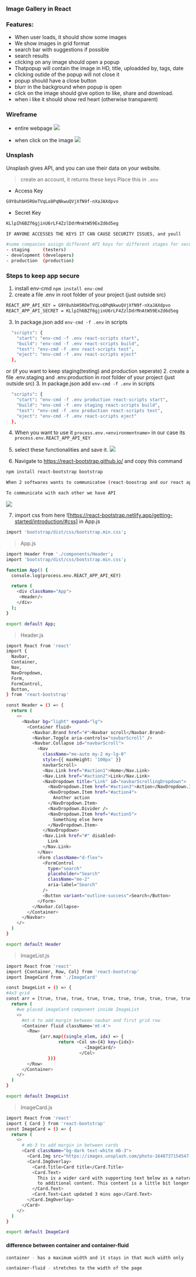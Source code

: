 ### Image Gallery in React 
### Features:
- When user loads, it should show some images
- We show images in grid format 
- search bar with suggestions if possible 
- search results 
- clicking on any image should open a popup 
- Thatpopup will contain the image in HD, title, uploadded by, tags, date 
- clicking outide of the popup will not close it 
- popup should have a close button 
- blurr in the background when popup is open 
- click on the image should give option to like, share and download. 
- when i like it should show red heart (otherwise transparent)

### Wireframe 
- entire webpage 
![](1.PNG)

- when click on the image 
![](2.PNG)

### Unsplash 
Unsplash gives API, and you can use their data on your website.

> create an account, it returns these keys
Place this in `.env`
- Access Key 
```bash
G9Y8uhbH5ROeTVqLo8PqNkwuQVjXfN9f-nXaJAXdpvo
```
- Secret Key 
```bash
KLlpIh6BZf6gjinU6rLF4ZzlDdrMnAtW59ExZd6d5eg
```
```bash
IF ANYONE ACCESSES THE KEYS IT CAN CAUSE SECURITY ISSUES, and youll

#some companies assign different API keys for different stages for security issues 
- staging     (testers)
- development (developers)
- production  (production)
```

### Steps to keep app secure 
1. install env-cmd `npm install env-cmd`
2. create a file .env in root folder of your project (just outside src)
```bash
REACT_APP_API_KEY = G9Y8uhbH5ROeTVqLo8PqNkwuQVjXfN9f-nXaJAXdpvo
REACT_APP_API_SECRET = KLlpIh6BZf6gjinU6rLF4ZzlDdrMnAtW59ExZd6d5eg
```
3. In package.json add `env-cmd -f .env` in scripts
```bash
  "scripts": {
    "start": "env-cmd -f .env react-scripts start",
    "build": "env-cmd -f .env react-scripts build",
    "test": "env-cmd -f .env react-scripts test",
    "eject": "env-cmd -f .env react-scripts eject"
  },
```
or (if you want to keep staging(testing) and production seperate)
2. create a file .env.staging and .env.production in root folder of your project (just outside src)
3. In package.json add `env-cmd -f .env` in scripts
```bash
  "scripts": {
    "start": "env-cmd -f .env production react-scripts start",
    "build": "env-cmd -f .env staging react-scripts build",
    "test": "env-cmd -f .env production react-scripts test",
    "eject": "env-cmd -f .env react-scripts eject"
  },
```

4. When you want to use it `process.env.<environmentname>` in our case its `process.env.REACT_APP_API_KEY`

5. select these functionalities and save it. 
![](3.PNG)

6. Navigate to https://react-bootstrap.github.io/ and copy this command 
```bash
npm install react-bootstrap bootstrap
```
```bash
When 2 softwares wants to communicatee (react-boostrap and our react app), we use API  

To communicate with each other we have API
```
![](5.PNG)

7. import css from here ![https://react-bootstrap.netlify.app/getting-started/introduction/#css] in App.js 
```bash
import 'bootstrap/dist/css/bootstrap.min.css';
```
> App.js 
```bash
import Header from './components/Header';
import 'bootstrap/dist/css/bootstrap.min.css';

function App() {
  console.log(process.env.REACT_APP_API_KEY)

  return (
    <div className="App">
     <Header/>
    </div>
  );
}

export default App;
```

> Header.js 
```bash
import React from 'react'
import {
  Navbar,
  Container,
  Nav,
  NavDropdown,
  Form,
  FormControl,
  Button,
} from 'react-bootstrap'

const Header = () => {
  return (
    <>
      <Navbar bg="light" expand="lg">
        <Container fluid>
          <Navbar.Brand href="#">Navbar scroll</Navbar.Brand>
          <Navbar.Toggle aria-controls="navbarScroll" />
          <Navbar.Collapse id="navbarScroll">
            <Nav
              className="me-auto my-2 my-lg-0"
              style={{ maxHeight: '100px' }}
              navbarScroll>
              <Nav.Link href="#action1">Home</Nav.Link>
              <Nav.Link href="#action2">Link</Nav.Link>
              <NavDropdown title="Link" id="navbarScrollingDropdown">
                <NavDropdown.Item href="#action3">Action</NavDropdown.Item>
                <NavDropdown.Item href="#action4">
                  Another action
                </NavDropdown.Item>
                <NavDropdown.Divider />
                <NavDropdown.Item href="#action5">
                  Something else here
                </NavDropdown.Item>
              </NavDropdown>
              <Nav.Link href="#" disabled>
                Link
              </Nav.Link>
            </Nav>
            <Form className="d-flex">
              <FormControl
                type="search"
                placeholder="Search"
                className="me-2"
                aria-label="Search"
              />
              <Button variant="outline-success">Search</Button>
            </Form>
          </Navbar.Collapse>
        </Container>
      </Navbar>
    </>
  )
}

export default Header
```
> ImageList.js 
```bash
import React from 'react'
import {Container, Row, Col} from 'react-bootstrap'
import ImageCard from './ImageCard'

const ImageList = () => {
#4x3 grid
const arr = [true, true, true, true, true, true, true, true, true, true, true, true, true]
  return (
    #we placed imageCard component inside ImageList 
    <>
      #mt-4 to add margin between navbar and first grid row
      <Container fluid className='mt-4'>
        <Row>
             {arr.map((single_elem, idx) => {
                    return <Col sm={4} key={idx}>
                              <ImageCard/>
                            </Col>
                })}
        </Row>
      </Container>
    </>
  )
}

export default ImageList
```
> ImageCard.js 
```bash
import React from 'react'
import { Card } from 'react-bootstrap'
const ImageCard = () => {
  return (
    <>
      # mb-3 to add margin in between cards 
      <Card className="bg-dark text-white mb-3">
        <Card.Img src="https://images.unsplash.com/photo-1648737154547-b0dfd281c51e?ixlib=rb-1.2.1&ixid=MnwxMjA3fDF8MHxwaG90by1wYWdlfHx8fGVufDB8fHx8&auto=format&fit=crop&w=1470&q=80" alt="Card image" />
        <Card.ImgOverlay>
          <Card.Title>Card title</Card.Title>
          <Card.Text>
            This is a wider card with supporting text below as a natural lead-in
            to additional content. This content is a little bit longer.
          </Card.Text>
          <Card.Text>Last updated 3 mins ago</Card.Text>
        </Card.ImgOverlay>
      </Card>
    </>
  )
}

export default ImageCard
```
#### difference between container and container-fluid 
```bash
container - has a maximum width and it stays in that much width only 

container-fluid - stretches to the width of the page 
```